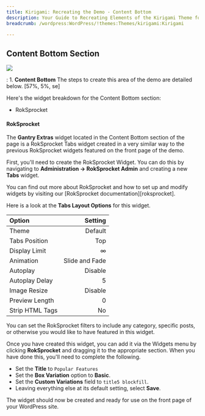 ```yaml
---
title: Kirigami: Recreating the Demo - Content Bottom
description: Your Guide to Recreating Elements of the Kirigami Theme for WordPress
breadcrumb: /wordpress:WordPress/!themes:Themes/kirigami:Kirigami

---
```


Content Bottom Section
-----
![][demo27]

:   1. **Content Bottom** The steps to create this area of the demo are detailed below. [57%, 5%, se]

Here's the widget breakdown for the Content Bottom section:

* RokSprocket

#### RokSprocket
The **Gantry Extras** widget located in the Content Bottom section of the page is a RokSprocket Tabs widget created in a very similar way to the previous RokSprocket widgets featured on the front page of the demo.

First, you'll need to create the RokSprocket Widget. You can do this by navigating to **Administration -> RokSprocket Admin** and creating a new **Tabs** widget. 

You can find out more about RokSprocket and how to set up and modify widgets by visiting our [RokSprocket documentation][roksprocket].

Here is a look at the **Tabs Layout Options** for this widget.

| Option          |        Setting |  
| :-------------- | -------------: |  
| Theme           |        Default |  
| Tabs Position   |            Top |  
| Display Limit   |              ∞ |  
| Animation       | Slide and Fade |  
| Autoplay        |        Disable |  
| Autoplay Delay  |              5 |  
| Image Resize    |        Disable |  
| Preview Length  |              0 |  
| Strip HTML Tags |             No |  

You can set the RokSprocket filters to include any category, specific posts, or otherwise you would like to have featured in this widget.

Once you have created this widget, you can add it via the Widgets menu by clicking **RokSprocket** and dragging it to the appropriate section. When you have done this, you'll need to complete the following.

* Set the **Title** to `Popular Features`
* Set the **Box Variation** option to **Basic**.
* Set the **Custom Variations** field to `title5 blockfill`.
* Leaving everything else at its default setting, select **Save**.

The widget should now be created and ready for use on the front page of your WordPress site.

[demo27]: assets/wp_kirigami_demo_5.jpeg